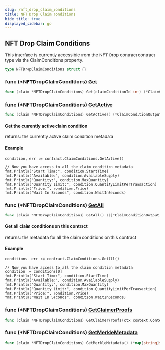 ```yaml
---
slug: /nft_drop_claim_conditions
title: NFT Drop Claim Conditions
hide_title: true
displayed_sidebar: go
---
```


## NFT Drop Claim Conditions

This interface is currently accessible from the NFT Drop contract contract type via the ClaimConditions property\.

```go
type NFTDropClaimConditions struct {}
```

### func \(\*NFTDropClaimConditions\) [Get](https://github.com/thirdweb-dev/go-sdk/blob/main/thirdweb/nft_drop_claim_conditions.go#L83)

```go
func (claim *NFTDropClaimConditions) Get(claimConditionId int) (*ClaimConditionOutput, error)
```

### func \(\*NFTDropClaimConditions\) [GetActive](https://github.com/thirdweb-dev/go-sdk/blob/main/thirdweb/nft_drop_claim_conditions.go#L52)

```go
func (claim *NFTDropClaimConditions) GetActive() (*ClaimConditionOutput, error)
```

#### Get the currently active claim condition

returns: the currently active claim condition metadata

#### Example

```
condition, err := contract.ClaimConditions.GetActive()

// Now you have access to all the claim condition metadata
fmt.Println("Start Time:", condition.StartTime)
fmt.Println("Available:", condition.AvailableSupply)
fmt.Println("Quantity:", condition.MaxQuantity)
fmt.Println("Quantity Limit:", condition.QuantityLimitPerTransaction)
fmt.Println("Price:", condition.Price)
fmt.Println("Wait In Seconds", condition.WaitInSeconds)
```

### func \(\*NFTDropClaimConditions\) [GetAll](https://github.com/thirdweb-dev/go-sdk/blob/main/thirdweb/nft_drop_claim_conditions.go#L125)

```go
func (claim *NFTDropClaimConditions) GetAll() ([]*ClaimConditionOutput, error)
```

#### Get all claim conditions on this contract

returns: the metadata for all the claim conditions on this contract

#### Example

```
conditions, err := contract.ClaimConditions.GetAll()

// Now you have access to all the claim condition metadata
condition := conditions[0]
fmt.Println("Start Time:", condition.StartTime)
fmt.Println("Available:", condition.AvailableSupply)
fmt.Println("Quantity:", condition.MaxQuantity)
fmt.Println("Quantity Limit:", condition.QuantityLimitPerTransaction)
fmt.Println("Price:", condition.Price)
fmt.Println("Wait In Seconds", condition.WaitInSeconds)
```

### func \(\*NFTDropClaimConditions\) [GetClaimerProofs](https://github.com/thirdweb-dev/go-sdk/blob/main/thirdweb/nft_drop_claim_conditions.go#L185-L189)

```go
func (claim *NFTDropClaimConditions) GetClaimerProofs(ctx context.Context, claimerAddress string, claimConditionId int) (*SnapshotEntryWithProof, error)
```

### func \(\*NFTDropClaimConditions\) [GetMerkleMetadata](https://github.com/thirdweb-dev/go-sdk/blob/main/thirdweb/nft_drop_claim_conditions.go#L164)

```go
func (claim *NFTDropClaimConditions) GetMerkleMetadata() (*map[string]string, error)
```

